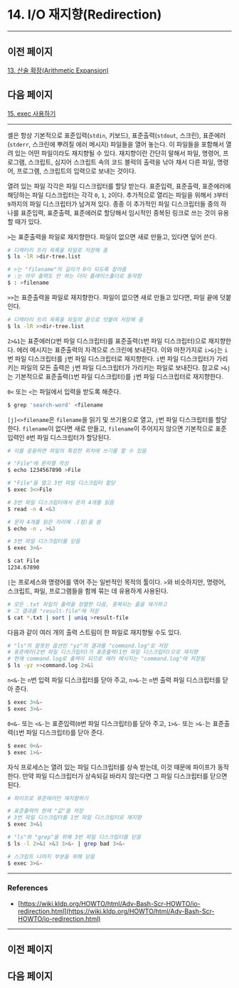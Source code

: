 # 14. I/O 재지향(Redirection)

---

## 이전 페이지

[13. 산술 확장(Arithmetic Expansion)](13%20%E1%84%89%E1%85%A1%E1%86%AB%E1%84%89%E1%85%AE%E1%86%AF%20%E1%84%92%E1%85%AA%E1%86%A8%E1%84%8C%E1%85%A1%E1%86%BC(Arithmetic%20Expansion)%208e14977b73f449d0b2fd706560e04d7b.md)

## 다음 페이지

[15. exec 사용하기](15%20exec%20%E1%84%89%E1%85%A1%E1%84%8B%E1%85%AD%E1%86%BC%E1%84%92%E1%85%A1%E1%84%80%E1%85%B5%20baeaa150676e413e849e22d1d4198787.md)

---

셸은 항상 기본적으로 표준입력(`stdin`, 키보드), 표준출력(`stdout`, 스크린), 표준에러(`stderr`, 스크린에 뿌려질 에러 메시지) 파일들을 열어 놓는다. 이 파일들을 포함해서 열려 있는 어떤 파일이라도 재지향될 수 있다. 재지향이란 간단히 말해서 파일, 명령어, 프로그램, 스크립트, 심지어 스크립트 속의 코드 블럭의 출력을 낚아 채서 다른 파일, 명령어, 프로그램, 스크립트의 입력으로 보내는 것이다.

열려 있는 파일 각각은 파일 디스크립터를 할당 받는다. 표준입력, 표준출력, 표준에러에 해당하는 파일 디스크립터는 각각 `0`, `1`, `2`이다. 추가적으로 열리는 파일을 위해서 `3`부터 `9`까지의 파일 디스크립터가 남겨져 있다. 종종 이 추가적인 파일 디스크립터들 중의 하나를 표준입력, 표준출력, 표준에러로 할당해서 임시적인 중복된 링크로 쓰는 것이 유용할 때가 있다.

`>`는 표준출력을 파일로 재지향한다. 파일이 없으면 새로 만들고, 있다면 덮어 쓴다.

```bash
# 디렉터리 트리 목록을 파일로 저장해 줌
$ ls -lR >dir-tree.list

# >는 "filename"의 길이가 0이 되도록 잘라줌
# :는 아무 출력도 안 하는 더미 플레이스홀더로 동작함
$ : >filename
```

`>>`는 표준출력을 파일로 재지향한다. 파일이 없으면 새로 만들고 있다면, 파일 끝에 덧붙인다.

```bash
# 디렉터리 트리 목록을 파일의 끝으로 덧붙여 저장해 줌
$ ls -lR >>dir-tree.list
```

`2>&1`는 표준에러(`2`번 파일 디스크립터)를 표준출력(`1`번 파일 디스크립터)으로 재지향한다. 에러 메시지는 표준출력의 자격으로 스크린에 보내진다. 이와 마찬가지로 `i>&j`는 `i`번 파일 디스크립터를 `j`번 파일 디스크립터로 재지향한다. `i`번 파일 디스크립터가 가리키는 파일의 모든 출력은 `j`번 파일 디스크립터가 가리키는 파일로 보내진다. 참고로 `>&j`는 기본적으로 표준출력(`1`번 파일 디스크립터)를 `j`번 파일 디스크립터로 재지향한다.

`0<` 또는 `<`는 파일에서 입력을 받도록 해준다.

```bash
$ grep 'search-word' <filename
```

`[j]<>filename`은 `filename`을 읽기 및 쓰기용으로 열고, `j`번 파일 디스크립터를 할당한다. `filename`이 없다면 새로 만들고, `filename`이 주어지지 않으면 기본적으로 표준입력인 `0`번 파일 디스크립터가 할당된다.

```bash
# 이를 응용하면 파일의 특정한 위치에 쓰기를 할 수 있음

# "File"에 문자열 작성
$ echo 1234567890 >File

# "File"을 열고 3번 파일 디스크립터 할당
$ exec 3<>File

# 3번 파일 디스크립터에서 문자 4개를 읽음
$ read -n 4 <&3

# 문자 4개를 읽은 자리에 .(점)을 씀
$ echo -n . >&3

# 3번 파일 디스크립터를 닫음
$ exec 3>&-

$ cat File
1234.67890
```

`|`는 프로세스와 명령어를 엮어 주는 일반적인 목적의 툴이다. `>`와 비슷하지만, 명령어, 스크립트, 파일, 프로그램들을 함께 묶는 데 유용하게 사용된다.

```bash
# 모든 .txt 파일의 출력을 정렬한 다음, 중복되는 줄을 제거하고
# 그 결과를 "result-file"에 저장
$ cat *.txt | sort | uniq >result-file
```

다음과 같이 여러 개의 출력 스트림이 한 파일로 재지향될 수도 있다.

```bash
# "ls"의 잘못된 옵션인 "yz"의 결과를 "command.log"로 저장
# 표준에러(2번 파일 디스크립터)가 표준출력(1번 파일 디스크립터)으로 재지향
# 현재 command.log로 출력이 되므로 에러 메시지는 "command.log"에 저장됨
$ ls -yz >>command.log 2>&1
```

`n<&-`는 `n`번 입력 파일 디스크립터를 닫아 주고, `n>&-`는 `n`번 출력 파일 디스크립터를 닫아 준다.

```bash
$ exec 3<&-
$ exec 3>&-
```

`0<&-` 또는 `<&-`는 표준입력(`0`번 파일 디스크립터)를 닫아 주고, `1>&-` 또는 `>&-`는 표준출력(`1`번 파일 디스크립터)를 닫아 준다.

```bash
$ exec 0<&-
$ exec 1>&-
```

자식 프로세스는 열려 있는 파일 디스크립터를 상속 받는데, 이것 때문에 파이프가 동작한다. 만약 파일 디스크립터가 상속되길 바라지 않는다면 그 파일 디스크립터를 닫으면 된다.

```bash
# 파이프로 퓨준에러만 재지향하기

# 표준출력의 현재 "값"을 저장
# 3번 파일 디스크립터를 1번 파일 디스크립터로 재지향
$ exec 3>&1

# "ls"와 "grep"을 위해 3번 파일 디스크립터를 닫음
$ ls -l 2>&1 >&3 3>&- | grep bad 3>&-

# 스크립트 나머지 부분을 위해 닫음
$ exec 3>&-
```

---

### References

- [https://wiki.kldp.org/HOWTO/html/Adv-Bash-Scr-HOWTO/io-redirection.html](https://wiki.kldp.org/HOWTO/html/Adv-Bash-Scr-HOWTO/io-redirection.html)

---

## 이전 페이지

## 다음 페이지